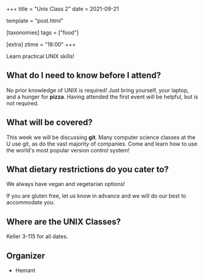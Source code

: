 +++
title = "Unix Class 2"
date = 2021-09-21

template = "post.html"

[taxonomies]
tags = ["food"]

[extra]
ztime = "18:00"
+++

Learn practical UNIX skills!

<!-- more -->


## What do I need to know before I attend?

No prior knowledge of UNIX is required! Just bring yourself, your laptop, and a hunger for **pizza**.
Having attended the first event will be helpful, but is not required.

## What will be covered?

This week we will be discussing **git**. Many computer science classes at the U use git, as do the vast majority of companies.
Come and learn how to use the world's most popular version control system!

## What dietary restrictions do you cater to?

We always have vegan and vegetarian options! 

If you are gluten free, let us know in advance and we will do our best to accommodate you.

## Where are the UNIX Classes?

Keller 3-115 for all dates.

## Organizer
* Hemant

